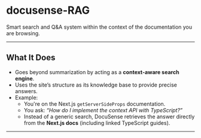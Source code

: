# docusense-RAG
Smart search and Q&amp;A system within the context of the documentation you are browsing.

---
## What It Does
- Goes beyond summarization by acting as a **context-aware search engine**.  
- Uses the site’s structure as its knowledge base to provide precise answers.  
- Example:  
  - You're on the Next.js `getServerSideProps` documentation.  
  - You ask: *“How do I implement the context API with TypeScript?”*  
  - Instead of a generic search, DocuSense retrieves the answer directly from the **Next.js docs** (including linked TypeScript guides).
---
